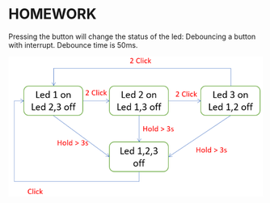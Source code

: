 # HOMEWORK

Pressing the button will change the status of the led:
Debouncing a button with interrupt. Debounce time is 50ms.

![GPIO Homework](problem.png)
